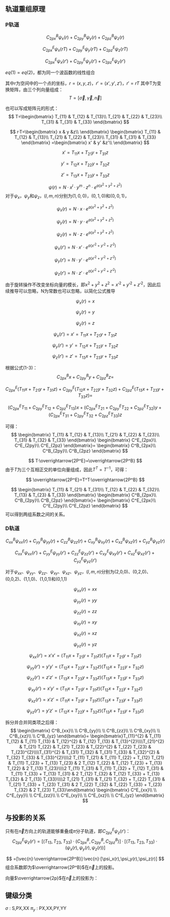 ## 轨道重组原理
### P轨道
$$
C^B_{2px}\psi_x(r)+C^B_{2py}\psi_y(r)+C^B_{2pz}\psi_z(r) \tag{1}
$$

$$
C^E_{2px}\psi_x(rT)+C^E_{2py}\psi_y(rT)+C^E_{2pz}\psi_z(rT) \tag{2}
$$

$$
C^E_{2px}\psi_x(r')+C^E_{2py}\psi_y(r')+C^E_{2pz}\psi_z(r') \tag{3}
$$

$eq(1)=eq(2)$，都为同一个波函数的线性组合

其中r为空间中的一个点的坐标，$r=(x,y,z)$，$r'=(x',y',z')$，$r'=rT$
其中T为变换矩阵，由三个列向量组成：
$$
T=[\vec{\sigma},\vec{\gamma},\vec{n}]
$$

也可以写成矩阵元的形式：
$$
T=\begin{bmatrix}
    T_{11} & T_{12} & T_{13}\\
    T_{21} & T_{22} & T_{23}\\
    T_{31} & T_{31} & T_{33}
\end{bmatrix}
$$

$$
r·T=\begin{bmatrix}
    x & y &z\\
\end{bmatrix}
\begin{bmatrix}
    T_{11} & T_{12} & T_{13}\\
    T_{21} & T_{22} & T_{23}\\
    T_{31} & T_{31} & T_{33}
\end{bmatrix}
=\begin{bmatrix}
    x' & y' &z'\\
\end{bmatrix}
$$

$$
x'=T_{11}x+T_{21}y+T_{31}z
$$

$$
y'=T_{12}x+T_{22}y+T_{32}z
$$

$$
z'=T_{13}x+T_{23}y+T_{33}z
$$

$$
\psi(r)=N·x^l·y^m·z^n·e^{a(x^2+y^2+z^2)}
$$
对于$\psi_x$，$\psi_y$和$\psi_z$，$(l,m,n)$分别为$(1,0,0)$，$(0,1,0)$和$(0,0,1)$，

$$
\psi_x(r)=N·x·e^{a(x^2+y^2+z^2)}
$$

$$
\psi_y(r)=N·y·e^{a(x^2+y^2+z^2)}
$$

$$
\psi_z(r)=N·z·e^{a(x^2+y^2+z^2)}
$$

$$
\psi_x(r')=N·x'·e^{a(x'^2+y'^2+z'^2)}
$$

$$
\psi_y(r')=N·y'·e^{a(x'^2+y'^2+z'^2)}
$$

$$
\psi_z(r')=N·z'·e^{a(x'^2+y'^2+z'^2)}
$$

由于旋转操作不改变坐标向量的模长，即$x^2+y^2+z^2=x'^2+y'^2+z'^2$，因此后续推导可以忽略，N为常数也可以忽略，以简化公式推导

$$
\psi_x(r)=x
$$

$$
\psi_y(r)=y
$$

$$
\psi_z(r)=z
$$

$$
\psi_x(r')=x'=T_{11}x+T_{21}y+T_{31}z
$$

$$
\psi_y(r')=y'=T_{12}x+T_{22}y+T_{32}z
$$

$$
\psi_z(r')=z'=T_{13}x+T_{23}y+T_{33}z
$$

根据公式(1-3)：
$$
C^B_{2px}x + C^B_{2py}y + C^B_{2pz}z = 
$$

$$
C^E_{2px}(T_{11}x+T_{21}y+T_{31}z) + 
C^E_{2py}(T_{12}x+T_{22}y+T_{32}z) + 
C^E_{2pz}(T_{13}x+T_{23}y+T_{33}z) =
$$

$$
(C^E_{2px}T_{11}+C^E_{2py}T_{12}+C^E_{2pz}T_{13})x + 
(C^E_{2px}T_{21}+C^E_{2py}T_{22}+C^E_{2pz}T_{32})y + 
(C^E_{2px}T_{31}+C^E_{2py}T_{32}+C^E_{2pz}T_{33})z
$$

可得：
$$
\begin{bmatrix}
    T_{11} & T_{12} & T_{13}\\
    T_{21} & T_{22} & T_{23}\\
    T_{31} & T_{32} & T_{33}
\end{bmatrix}
\begin{bmatrix}
    C^E_{2px}\\
    C^E_{2py}\\
    C^E_{2pz}
\end{bmatrix}=
\begin{bmatrix}
    C^B_{2px}\\
    C^B_{2py}\\
    C^B_{2pz}
\end{bmatrix}
$$

$$
T·\overrightarrow{2P^E}=\overrightarrow{2P^B}
$$
由于$T$为三个互相正交的单位向量组成，因此$T^T=T^{-1}$，可得：

$$
\overrightarrow{2P^E}=T^T·\overrightarrow{2P^B}
$$


$$
\begin{bmatrix}
    T_{11} & T_{21} & T_{31}\\
    T_{12} & T_{22} & T_{32}\\
    T_{13} & T_{23} & T_{33}
\end{bmatrix}
\begin{bmatrix}
    C^B_{2px}\\
    C^B_{2py}\\
    C^B_{2pz}
\end{bmatrix}=
\begin{bmatrix}
    C^E_{2px}\\
    C^E_{2py}\\
    C^E_{2pz}
\end{bmatrix}
$$
可以得到两组系数之间的关系。

### D轨道
$$
C^B_{xx}\psi_{xx}(r)+C^B_{yy}\psi_{yy}(r)+C^B_{zz}\psi_{zz}(r)+
C^B_{xy}\psi_{xy}(r)+C^B_{xz}\psi_{xz}(r)+C^B_{yz}\psi_{yz}(r) \tag{1}
$$

$$
C^E_{xx}\psi_{xx}(r')+C^E_{yy}\psi_{yy}(r')+C^E_{zz}\psi_{zz}(r')+
C^E_{xy}\psi_{xy}(r')+C^E_{xz}\psi_{xz}(r')+C^E_{yz}\psi_{yz}(r') \tag{1}
$$

对于$\psi_{xx}$、$\psi_{yy}$、$\psi_{zz}$、$\psi_{xy}$、$\psi_{xz}$、$\psi_{yz}$，$(l,m,n)$分别为(2,0,0)、(0,2,0)、(0,0,2)、(1,1,0)、(1,0,1)和(0,1,1)

$$
\psi_{xx}(r)=xx
$$

$$
\psi_{yy}(r)=yy
$$

$$
\psi_{zz}(r)=zz
$$

$$
\psi_{xy}(r)=xy
$$

$$
\psi_{xz}(r)=xz
$$

$$
\psi_{yz}(r)=yz
$$

$$
\psi_{xx}(r')=x'x'=(T_{11}x+T_{21}y+T_{31}z)(T_{11}x+T_{21}y+T_{31}z)
$$

$$
\psi_{yy}(r')=y'y'=(T_{12}x+T_{22}y+T_{32}z)(T_{12}x+T_{22}y+T_{32}z)
$$

$$
\psi_{zz}(r')=z'z'=(T_{13}x+T_{23}y+T_{33}z)(T_{13}x+T_{23}y+T_{33}z)
$$

$$
\psi_{xy}(r')=x'y'=(T_{11}x+T_{21}y+T_{31}z)(T_{12}x+T_{22}y+T_{32}z)
$$

$$
\psi_{xz}(r')=x'z'=(T_{11}x+T_{21}y+T_{31}z)(T_{13}x+T_{23}y+T_{33}z)
$$

$$
\psi_{yz}(r')=y'z'=(T_{12}x+T_{22}y+T_{32}z)(T_{13}x+T_{23}y+T_{33}z)
$$

拆分并合并同类项之后得：
$$
\begin{bmatrix}
    C^B_{xx}\\ \\
    C^B_{yy}\\ \\
    C^B_{zz}\\ \\
    C^B_{xy}\\ \\
    C^B_{xz}\\ \\
    C^B_{yz}
\end{bmatrix}=
\begin{bmatrix}T_{11}^{2} & T_{11} T_{12} & T_{11} T_{13} & T_{12}^{2} & T_{12} T_{13} & T_{13}^{2}\\\\T_{21}^{2} & T_{21} T_{22} & T_{21} T_{23} & T_{22}^{2} & T_{22} T_{23} & T_{23}^{2}\\\\T_{31}^{2} & T_{31} T_{32} & T_{31} T_{33} & T_{32}^{2} & T_{32} T_{33} & T_{33}^{2}\\\\2 T_{11} T_{21} & T_{11} T_{22} + T_{12} T_{21} & T_{11} T_{23} + T_{13} T_{23} & 2 T_{12} T_{22} & T_{12} T_{23} + T_{13} T_{22} & 2 T_{13} T_{23}\\\\2 T_{11} T_{31} & T_{11} T_{32} + T_{12} T_{31} & T_{11} T_{33} + T_{13} T_{31} & 2 T_{12} T_{32} & T_{12} T_{33} + T_{13} T_{32} & 2 T_{13} T_{33}\\\\2 T_{21} T_{31} & T_{21} T_{32} + T_{22} T_{31} & T_{21} T_{33} + T_{23} T_{31} & 2 T_{22} T_{32} & T_{22} T_{33} + T_{23} T_{32} & 2 T_{23} T_{33}\end{bmatrix}
\begin{bmatrix}
    C^E_{xx}\\ \\
    C^E_{yy}\\ \\
    C^E_{zz}\\ \\
    C^E_{xy}\\ \\
    C^E_{xz}\\ \\
    C^E_{yz}
\end{bmatrix}
$$

## 与投影的关系
只有在$\vec{n}$方向上的轨道能够重叠成$\pi$分子轨道，即$C^E_{2pz}\psi_z(r')$：
$$
C^E_{2pz}\psi_z(r')=[(T_{13},T_{23},T_{33})·(C^B_{2px},C^B_{2py},C^B_{2pz})]·[(T_{13},T_{23},T_{33})·(\psi_x(r),\psi_y(r),\psi_z(r))]
$$

$$
=[\vec{n}·\overrightarrow{2P^B}]·\vec{n}·[\psi_x(r),\psi_y(r),\psi_z(r)]
$$
组合系数即为$\overrightarrow{2P^B}$在$\vec{n}$上的投影。

向量$\overrightarrow{2p}$在$\vec{n}$上的投影为：

## 键级分类

$\sigma$ : S,PX,XX
$\pi_y$ : PX,XX,PY,YY